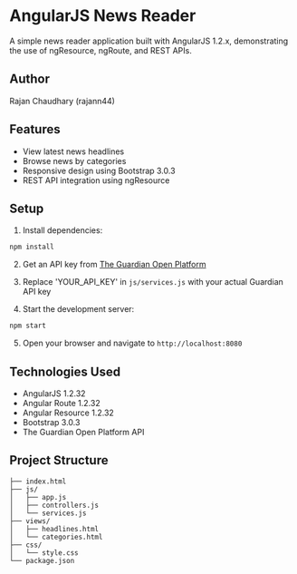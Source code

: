 # AngularJS News Reader

A simple news reader application built with AngularJS 1.2.x, demonstrating the use of ngResource, ngRoute, and REST APIs.

## Author
Rajan Chaudhary (rajann44)

## Features

- View latest news headlines
- Browse news by categories
- Responsive design using Bootstrap 3.0.3
- REST API integration using ngResource

## Setup

1. Install dependencies:
```bash
npm install
```

2. Get an API key from [The Guardian Open Platform](http://open-platform.theguardian.com/access/)

3. Replace 'YOUR_API_KEY' in `js/services.js` with your actual Guardian API key

4. Start the development server:
```bash
npm start
```

5. Open your browser and navigate to `http://localhost:8080`

## Technologies Used

- AngularJS 1.2.32
- Angular Route 1.2.32
- Angular Resource 1.2.32
- Bootstrap 3.0.3
- The Guardian Open Platform API

## Project Structure

```
├── index.html
├── js/
│   ├── app.js
│   ├── controllers.js
│   └── services.js
├── views/
│   ├── headlines.html
│   └── categories.html
├── css/
│   └── style.css
└── package.json
``` 